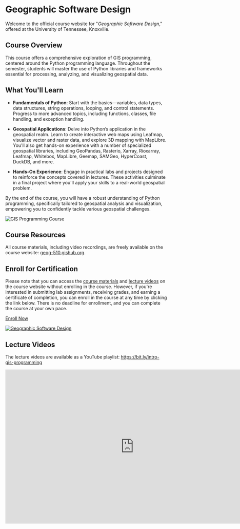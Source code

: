 # Geographic Software Design

Welcome to the official course website for "_Geographic Software Design_," offered at the University of Tennessee, Knoxville.

## Course Overview

This course offers a comprehensive exploration of GIS programming, centered around the Python programming language. Throughout the semester, students will master the use of Python libraries and frameworks essential for processing, analyzing, and visualizing geospatial data.

## What You'll Learn

- **Fundamentals of Python**: Start with the basics—variables, data types, data structures, string operations, looping, and control statements. Progress to more advanced topics, including functions, classes, file handling, and exception handling.
- **Geospatial Applications**: Delve into Python’s application in the geospatial realm. Learn to create interactive web maps using Leafmap, visualize vector and raster data, and explore 3D mapping with MapLibre. You'll also get hands-on experience with a number of specialized geospatial libraries, including GeoPandas, Rasterio, Xarray, Rioxarray, Leafmap, Whitebox, MapLibre, Geemap, SAMGeo, HyperCoast, DuckDB, and more.

- **Hands-On Experience**: Engage in practical labs and projects designed to reinforce the concepts covered in lectures. These activities culminate in a final project where you'll apply your skills to a real-world geospatial problem.

By the end of the course, you will have a robust understanding of Python programming, specifically tailored to geospatial analysis and visualization, empowering you to confidently tackle various geospatial challenges.

![GIS Programming Course](https://assets.gishub.org/images/geog-510.png)

## Course Resources

All course materials, including video recordings, are freely available on the course website: [geog-510.gishub.org](https://geog-510.gishub.org).

## Enroll for Certification

Please note that you can access the [course materials](https://geog-510.gishub.org) and [lecture videos](https://bit.ly/intro-gis-programming) on the course website without enrolling in the course. However, if you're interested in submitting lab assignments, receiving grades, and earning a certificate of completion, you can enroll in the course at any time by clicking the link below. There is no deadline for enrollment, and you can complete the course at your own pace.

[Enroll Now](https://tiny.utk.edu/intro-gis-programming)

[![Geographic Software Design](https://assets.gishub.org/images/intro-gis-programming.webp)](https://tiny.utk.edu/intro-gis-programming)

## Lecture Videos

The lecture videos are available as a YouTube playlist: <https://bit.ly/intro-gis-programming>

<iframe width="800" height="480" src="https://www.youtube.com/embed/videoseries?si=FdG82kU5YHBqGsIc&amp;list=PLAxJ4-o7ZoPfb18kNe2luWX9xKg1233i9" title="YouTube video player" frameborder="0" allow="accelerometer; autoplay; clipboard-write; encrypted-media; gyroscope; picture-in-picture; web-share" referrerpolicy="strict-origin-when-cross-origin" allowfullscreen></iframe>
